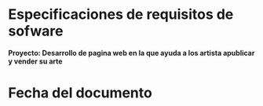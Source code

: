# Especificaciones de requisitos de sofware

**Proyecto: Desarrollo de pagina web en la que ayuda a los artista apublicar y vender su arte**

# Fecha del documento
